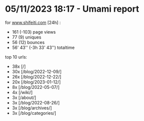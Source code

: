# 05/11/2023 18:17 - Umami report
for www.shifeiti.com [24h] :

 - 161 (-103) page views
 - 77 (9) uniques
 - 56 (12) bounces
 - 56' 43'' (-3h 33' 43'') totaltime


top 10 urls:
 - 38x [/]
 - 30x [/blog/2022-12-09/]
 - 26x [/blog/2022-12-22/]
 - 20x [/blog/2023-01-12/]
 - 8x [/blog/2022-05-07/]
 - 4x [/wiki/]
 - 3x [/about/]
 - 3x [/blog/2022-08-26/]
 - 3x [/blog/archives/]
 - 3x [/blog/categories/]


